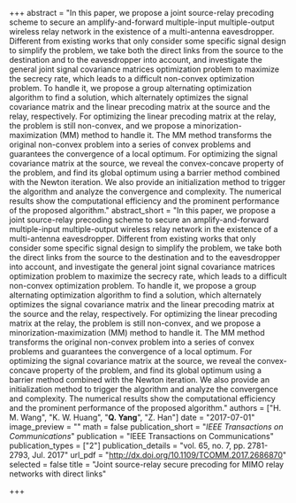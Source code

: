 +++
abstract = "In this paper, we propose a joint source-relay precoding scheme to secure an amplify-and-forward multiple-input multiple-output wireless relay network in the existence of a multi-antenna eavesdropper. Different from existing works that only consider some specific signal design to simplify the problem, we take both the direct links from the source to the destination and to the eavesdropper into account, and investigate the general joint signal covariance matrices optimization problem to maximize the secrecy rate, which leads to a difficult non-convex optimization problem. To handle it, we propose a group alternating optimization algorithm to find a solution, which alternately optimizes the signal covariance matrix and the linear precoding matrix at the source and the relay, respectively. For optimizing the linear precoding matrix at the relay, the problem is still non-convex, and we propose a minorization-maximization (MM) method to handle it. The MM method transforms the original non-convex problem into a series of convex problems and guarantees the convergence of a local optimum. For optimizing the signal covariance matrix at the source, we reveal the convex-concave property of the problem, and find its global optimum using a barrier method combined with the Newton iteration. We also provide an initialization method to trigger the algorithm and analyze the convergence and complexity. The numerical results show the computational efficiency and the prominent performance of the proposed algorithm."
abstract_short = "In this paper, we propose a joint source-relay precoding scheme to secure an amplify-and-forward multiple-input multiple-output wireless relay network in the existence of a multi-antenna eavesdropper. Different from existing works that only consider some specific signal design to simplify the problem, we take both the direct links from the source to the destination and to the eavesdropper into account, and investigate the general joint signal covariance matrices optimization problem to maximize the secrecy rate, which leads to a difficult non-convex optimization problem. To handle it, we propose a group alternating optimization algorithm to find a solution, which alternately optimizes the signal covariance matrix and the linear precoding matrix at the source and the relay, respectively. For optimizing the linear precoding matrix at the relay, the problem is still non-convex, and we propose a minorization-maximization (MM) method to handle it. The MM method transforms the original non-convex problem into a series of convex problems and guarantees the convergence of a local optimum. For optimizing the signal covariance matrix at the source, we reveal the convex-concave property of the problem, and find its global optimum using a barrier method combined with the Newton iteration. We also provide an initialization method to trigger the algorithm and analyze the convergence and complexity. The numerical results show the computational efficiency and the prominent performance of the proposed algorithm."
authors = ["H. M. Wang", "K. W. Huang", "**Q. Yang**", "Z. Han"]
date = "2017-07-01"
image_preview = ""
math = false
publication_short = "*IEEE Transactions on Communications*"
publication = "IEEE Transactions on Communications"
publication_types = ["2"]
publication_details = "vol. 65, no. 7, pp. 2781-2793, Jul. 2017"
url_pdf = "http://dx.doi.org/10.1109/TCOMM.2017.2686870"
selected = false
title = "Joint source-relay secure precoding for MIMO relay networks with direct links"


+++